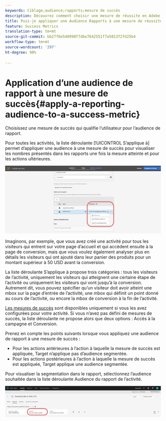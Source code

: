 ```yaml
---
keywords: Ciblage;audience;rapports;mesure de succès
description: Découvrez comment choisir une mesure de réussite en Adobe Target qui élit l’utilisateur pour l’audience de rapports.
title: Puis-je appliquer une Audience Rapports à une mesure de réussite ?
feature: Success Metrics
translation-type: tm+mt
source-git-commit: bb27f6e540998f7dbe7642551f7a5013f2fd25b4
workflow-type: tm+mt
source-wordcount: '297'
ht-degree: 90%

---
```



# Application d’une audience de rapport à une mesure de succès{#apply-a-reporting-audience-to-a-success-metric}

Choisissez une mesure de succès qui qualifie l’utilisateur pour l’audience de rapport.

Pour toutes les activités, la liste déroulante [!UICONTROL S’applique à] permet d’appliquer une audience à une mesure de succès pour visualiser les nombres présentés dans les rapports une fois la mesure atteinte et pour les actions ultérieures.

![](assets/success_metric.png)

Imaginons, par exemple, que vous avez créé une activité pour tous les visiteurs qui entrent sur votre page d’accueil et qui accèdent ensuite à la page de conversion, mais que vous voulez également analyser plus en détails les visiteurs qui ont ajouté dans leur panier des produits pour un montant supérieur à 50 USD avant la conversion.

La liste déroulante S’applique à propose trois catégories : tous les visiteurs de l’activité, uniquement les visiteurs qui atteignent une certaine étape de l’activité ou uniquement les visiteurs qui vont jusqu’à la conversion. Autrement dit, vous pouvez spécifier qu’un visiteur doit avoir atteint une mbox sur la page d’entrée de l’activité, une mbox qui définit un point donné au cours de l’activité, ou encore la mbox de conversion à la fin de l’activité.

[Les mesures de succès](/help/c-activities/r-success-metrics/success-metrics.md#reference_D011575C85DA48E989A244593D9B9924) sont disponibles uniquement si vous les avez configurées pour votre activité. Si vous n’avez pas défini de mesures de succès, la liste déroulante ne propose alors que deux options : Accès à la campagne et Conversion.

Prenez en compte les points suivants lorsque vous appliquez une audience de rapport à une mesure de succès :

* Pour les actions antérieures à l’action à laquelle la mesure de succès est appliquée, Target n’applique pas d’audience segmentée.
* Pour les actions postérieures à l’action à laquelle la mesure de succès est appliquée, Target applique une audience segmentée.

Pour visualiser la segmentation dans le rapport, sélectionnez l’audience souhaitée dans la liste déroulante Audience du rapport de l’activité.

![](assets/reporting_audience_dropdown.png)


